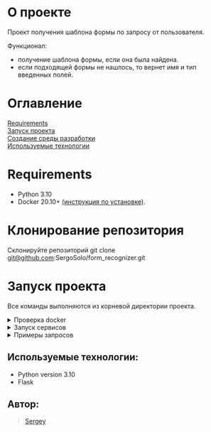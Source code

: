# О проекте

Проект получения шаблона формы по запросу от пользователя.

Функционал:
* получение шаблона формы, если она была найдена. 
* если подходящей формы не нашлось, то вернет имя и тип введенных полей.


# Оглавление

[Requirements](#Requirements) <br>
[Запуск проекта](#Запуск-проекта) <br>
[Создание среды разработки](#Создание-сред-разработки) <br>
[Используемые технологии](#Используемые-технологии) <br>

# Requirements

* Python 3.10
* Docker 20.10+ [(инструкция по установке)](https://docs.docker.com/get-docker/).

# Клонирование репозитория
Склонируйте репозиторий git clone git@github.com:SergoSolo/form_recognizer.git

# Запуск проекта

Все команды выполняются из корневой директории проекта.

<details>
<summary>Проверка docker</summary>
<br>
По умолчанию проект запускается в докере. Для начала нужно убедиться, что докер
установлен. Открой любой терминал и выполни следующую команду:

```shell
docker --version
```
Должна быть выведена версия докера, это выглядит примерно так:
```
Docker version 20.10.21, build baeda1f
```
Если докер не установлен, то установите его, следуя [инструкции](https://docs.docker.com/get-docker/).
</details>

<details>
<summary>Запуск сервисов</summary>
<br>
<hr>

Для запуска проекта выполни следующую команду:
```
docker-compose up --build -d
```

Убедимся, что все контейнеры запущены:
```
docker-compose ps
```

Результат должен быть примерно такой (список сервисов может отличаться, но статус всех сервисов
должен быть `running`):
```
NAME                            COMMAND                  SERVICE             STATUS              PORTS
form_recognizer-mongo-1         "docker-entrypoint…"     mongo               running             0.0.0.0:27017->27017/tcp
form_recognizer-web-1           "python main.py"         web                 running             0.0.0.0:5000->5000/tcp
```

Проект доступен по ссылке http://localhost:5000

Остановить и удалить запущенные контейнеры:
```
docker-compose down
```

</details>

<details>
<summary>Примеры запросов</summary>
<br>

POST запрос к /get_form.
Запрос на http://localhost:5000/get_form?email=serg@mail.ru&username=serg&password=12345&phone=+79998883344:

При наличии формы в db ответом на запрос, вы получите:

```
{
  "form_name": "form_first"
}
```

Если подходящей формы нет, вы получите:

```
{
    "email": "EMAIL",
    "password": "TEXT",
    "username": "TEXT",
    "phone": "PHONE"
}

```
Так же в контейнере form_recognizer-web есть файл script.py, который делает тестовые POST запросы http://localhost:5000/get_form.

Скрипт можно запустить командой:

```
docker exec -ti <container_id> python script.py
```

Container_id можно посмотреть командой:

```
docker container ls
```

Результат такого запроса:

```
CONTAINER ID   IMAGE                 COMMAND                  CREATED             STATUS             PORTS                      NAMES
75dd54a26d49   form_recognizer-web   "python main.py"         9 minutes ago       Up 9 minutes       0.0.0.0:5000->5000/tcp     form_recognizer-web-1
ddba8d54ac22   mongo:latest          "docker-entrypoint.s…"   About an hour ago   Up About an hour   0.0.0.0:27017->27017/tcp   form_recognizer-mongo-1
```

</details>

##  Используемые технологии:
- Python version 3.10
- Flask


## Автор:
> [Sergey](https://github.com/SergoSolo)